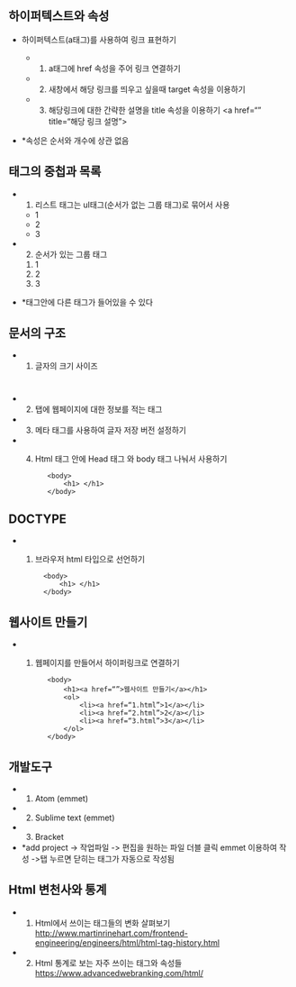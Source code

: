 ## 하이퍼텍스트와 속성
- 하이퍼텍스트(a태그)를 사용하여 링크 표현하기
	- 1. a태그에 href 속성을 주어 링크 연결하기
	<a href=“”></a>
	
	- 2. 새창에서 해당 링크를 띄우고 싶을때 target 속성을 이용하기
	<a href=“” target=“_blank”></a>
		
	- 3. 해당링크에 대한 간략한 설명을 title 속성을 이용하기
	<a href=“” title=“해당 링크 설명”></a>

- *속성은 순서와 개수에 상관 없음

## 태그의 중첩과 목록
- 1. 리스트 태그는 ul태그(순서가 없는 그룹 태그)로 묶어서 사용
	<ul>
		<li>1</li>
		<li>2</li>
		<li>3</li>
	</ul>
	
- 2. 순서가 있는 그룹 태그 
	
	<ol>
		<li>1</li>
		<li>2</li>
		<li>3</li>
	</ol>

- *태그안에 다른 태그가 들어있을 수 있다

## 문서의 구조
- 1. 글자의 크기 사이즈
		<h1></h1>
		<h2></h2>
		<h3></h3>
		<h4></h4>
		<h5></h5>
		<h6></h6>
	
- 2. 탭에 웹페이지에 대한 정보를 적는 태그
		<title></title>

- 3. 메타 태그를 사용하여 글자 저장 버전 설정하기
		<meta charset=“utf-8”>

- 4. Html 태그 안에 Head 태그 와 body 태그 나눠서 사용하기
		<html>
			<head>
				<title> </title>
				<meta charset=“utf-8”>
			</head>
	
			<body>
				<h1> </h1>
			</body>
		</html>

## DOCTYPE
- 1.  브라우저 html 타입으로 선언하기 
		<!DOCTYPE html>
		<html>
			<head>
				<title> </title>
				<meta charset=“utf-8”>
			</head>
	
			<body>
				<h1> </h1>
			</body>
		</html>

## 웹사이트 만들기
- 1. 웹페이지를 만들어서 하이퍼링크로 연결하기
		<!DOCTYPE html>
		<html>
			<head>
				<title> </title>
				<meta charset=“utf-8”>
			</head>
	
			<body>
				<h1><a href=“”>웹사이트 만들기</a></h1>
				<ol>
					<li><a href=“1.html”>1</a></li>
					<li><a href=“2.html”>2</a></li>
					<li><a href=“3.html”>3</a></li>
				</ol>
			</body>
		</html>

## 개발도구
- 1. Atom (emmet) 
- 2. Sublime text (emmet)
- 3. Bracket
- *add project -> 작업파일 -> 편집을 원하는 파일 더블 클릭 emmet 이용하여 작성 ->탭 누르면 닫히는 태그가 자동으로 작성됨

## Html 변천사와 통계
- 1. Html에서 쓰이는 태그들의 변화 살펴보기 
http://www.martinrinehart.com/frontend-engineering/engineers/html/html-tag-history.html

- 2. Html 통계로 보는 자주 쓰이는 태그와 속성들
https://www.advancedwebranking.com/html/